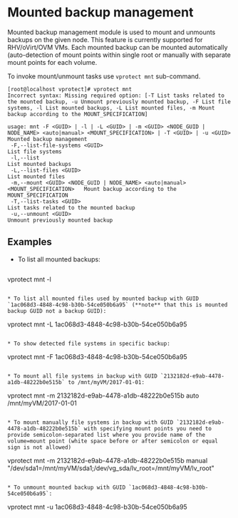 # Mounted backup management

Mounted backup management module is used to mount and unmounts backups on the given node. This feature is currently supported for RHV/oVirt/OVM VMs. Each mounted backup can be mounted automatically (auto-detection of mount points within single root or manually with separate mount points for each volume.

To invoke mount/unmount tasks use `vprotect mnt` sub-command. 

```
[root@localhost vprotect]# vprotect mnt
Incorrect syntax: Missing required option: [-T List tasks related to the mounted backup, -u Unmount previously mounted backup, -F List file systems, -l List mounted backups, -L List mounted files, -m Mount backup according to the MOUNT_SPECIFICATION]

usage: mnt -F <GUID> | -l | -L <GUID> | -m <GUID> <NODE_GUID | NODE_NAME> <auto|manual> <MOUNT_SPECIFICATION> | -T <GUID> | -u <GUID>
Mounted backup management
 -F,--list-file-systems <GUID>                                                   List file systems
 -l,--list                                                                       List mounted backups
 -L,--list-files <GUID>                                                          List mounted files
 -m,--mount <GUID> <NODE_GUID | NODE_NAME> <auto|manual> <MOUNT_SPECIFICATION>   Mount backup according to the MOUNT_SPECIFICATION
 -T,--list-tasks <GUID>                                                          List tasks related to the mounted backup
 -u,--unmount <GUID>                                                             Unmount previously mounted backup
```	

## Examples
* To list all mounted backups:

  ```
vprotect mnt -l
  ```
	
* To list all mounted files used by mounted backup with GUID `1ac068d3-4848-4c98-b30b-54ce050b6a95` (**note** that this is mounted backup GUID not a backup GUID):

  ```
vprotect mnt -L 1ac068d3-4848-4c98-b30b-54ce050b6a95
  ```

* To show detected file systems in specific backup:

  ```
vprotect mnt -F 1ac068d3-4848-4c98-b30b-54ce050b6a95
  ```
* To mount all file systems in backup with GUID `2132182d-e9ab-4478-a1db-48222b0e515b` to /mnt/myVM/2017-01-01:

  ```
vprotect mnt -m 2132182d-e9ab-4478-a1db-48222b0e515b auto /mnt/myVM/2017-01-01
  ``` * To mount manually file systems in backup with GUID `2132182d-e9ab-4478-a1db-48222b0e515b` with specifying mount points you need to provide semicolon-separated list where you provide name of the volume=mount point (white space before or after semicolon or equal sign is not allowed) 
  ```
vprotect mnt -m 2132182d-e9ab-4478-a1db-48222b0e515b manual "/dev/sda1=/mnt/myVM/sda1;/dev/vg_sda/lv_root=/mnt/myVM/lv_root"
  ```* To unmount mounted backup with GUID `1ac068d3-4848-4c98-b30b-54ce050b6a95`: 
  ```
vprotect mnt -u 1ac068d3-4848-4c98-b30b-54ce050b6a95
  ```
